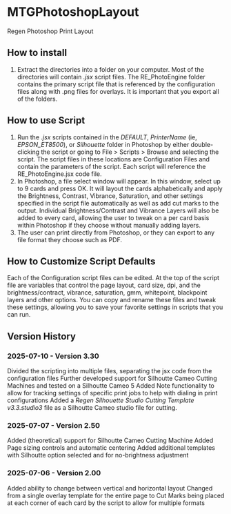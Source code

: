 # MTGPhotoshopLayout
Regen Photoshop Print Layout

## How to install
1. Extract the directories into a folder on your computer.  Most of the directories will contain *.jsx* script files.  The RE_PhotoEngine folder contains the primary script file that is referenced by the configuration files along with .png files for overlays.  It is important that you export all of the folders.

## How to use Script
1. Run the .*jsx* scripts contained in the *DEFAULT*, *PrinterName* (ie, *EPSON_ET8500*), or *Silhouette* folder in Photoshop by either double-clicking the script or going to File > Scripts > Browse and selecting the script.  The script files in these locations are Configuration Files and contain the parameters of the script.  Each script will reference the RE_PhotoEngine.jsx code file.
2. In Photoshop, a file select window will appear.  In this window, select up to 9 cards and press OK.  It will layout the cards alphabetically and apply the Brightness, Contrast, Vibrance, Saturation, and other settings specified in the script file automatically as well as add cut marks to the output.  Individual Brightness/Contrast and Vibrance Layers will also be added to every card, allowing the user to tweak on a per card basis within Photoshop if they choose without manually adding layers.
3. The user can print directly from Photoshop, or they can export to any file format they choose such as PDF.

## How to Customize Script Defaults
Each of the Configuration script files can be edited.  At the top of the script file are variables that control the page layout, card size, dpi, and the brightness/contract, vibrance, saturation, gmm, whitepoint, blackpoint layers and other options.  You can copy and rename these files and tweak these settings, allowing you to save your favorite settings in scripts that you can run.


## Version History

### 2025-07-10 - Version 3.30
Divided the scripting into multiple files, separating the jsx code from the configuration files
Further developed support for Silhoutte Cameo Cutting Machines and tested on a Silhoutte Cameo 5
Added Note functionality to allow for tracking settings of specific print jobs to help with dialing in print configurations
Added a *Regen Silhouette Studio Cutting Template v3.3.studio3* file as a Silhoutte Cameo studio file for cutting.

### 2025-07-07 - Version 2.50
Added (theoretical) support for Silhoutte Cameo Cutting Machine
Added Page sizing controls and automatic centering
Added additional templates with Silhoutte option selected and for no-brightness adjustment

### 2025-07-06 - Version 2.00
Added ability to change between vertical and horizontal layout
Changed from a single overlay template for the entire page to Cut Marks being placed at each corner of each card by the script to allow for multiple formats
